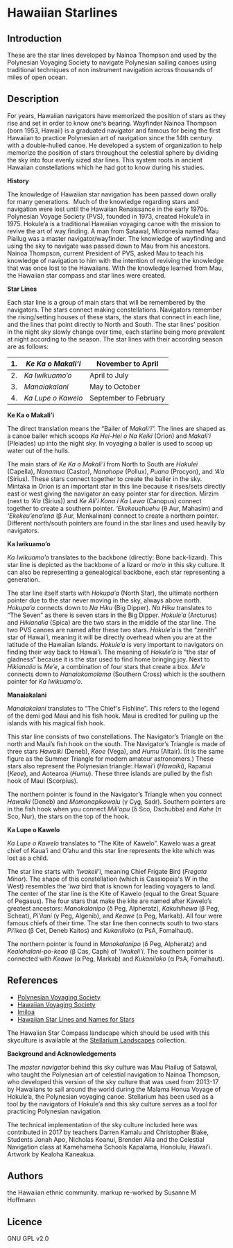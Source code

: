 # Hawaiian Starlines

## Introduction

These are the star lines developed by Nainoa Thompson and used by the Polynesian Voyaging Society to navigate Polynesian sailing canoes using traditional techniques of non instrument navigation across thousands of miles of open ocean.

## Description

For years, Hawaiian navigators have memorized the position of stars as they rise and set in order to know oneʻs bearing. Wayfinder Nainoa Thompson (born 1953, Hawaii) is a graduated navigator and famous for being the first Hawaiian to practice Polynesian art of navigation since the 14th century with a double-hulled canoe. He developed a system of organization to help memorize the position of stars throughout the celestial sphere by dividing the sky into four evenly sized star lines. This system roots in ancient Hawaiian constellations which he had got to know during his studies. 

**History**

The knowledge of Hawaiian star navigation has been passed down orally for many generations. &nbsp;Much of the knowledge regarding stars and navigation were lost until the Hawaiian Renaissance in the early 1970s. Polynesian Voyage Society (PVS), founded in 1973, created Hokule’a in 1975. Hokule’a is a traditional Hawaiian voyaging canoe with the mission to revive the art of way finding. A man from Satawal, Micronesia named Mau Piailug was a master navigator/wayfinder. The knowledge of wayfinding and using the sky to navigate was passed down to Mau from his ancestors. Nainoa Thompson, current President of PVS, asked Mau to teach his knowledge of navigation to him with the intention of reviving the knowledge that was once lost to the Hawaiians. With the knowledge learned from Mau, the Hawaiian star compass and star lines were created.

**Star Lines**

Each star line is a group of main stars that will be remembered by the navigators. The stars connect making constellations. Navigators remember the rising/setting houses of these stars, the stars that connect in each line, and the lines that point directly to North and South. The star lines’ position in the night sky slowly change over time, each starline being more prevalent at night according to the season. The star lines with their according season are as follows: 

| 1. | _Ke Ka o Makali‘i_ | November to April    | 
|----|--------------------|----------------------|
| 2. | _Ka Iwikuamo‘o_    | April to July        | 
| 3. | _Manaiakalani_    | May to October       | 
| 4. | _Ka Lupe o Kawelo_ | September to February| 


**Ke Ka o Makali’i**

The direct translation means the “Bailer of _Makali’i_”. The lines are shaped as a canoe bailer which scoops _Ka Hei-Hei o Na Keiki_ (Orion) and _Makali’i_ (Pleiades) up into the night sky. In voyaging a bailer is used to scoop up water out of the hulls. 

The main stars of _Ke Ka o Makali’i_ from North to South are _Hokulei_ (Capella), _Nanamua_ (Castor), _Nanahope_ (Pollux), _Puana_ (Procyon), and _‘A’a_ (Sirius). These stars connect together to create the bailer in the sky. Mintaka in Orion is an important star in this line because it rises/sets directly east or west giving the navigator an easy pointer star for direction. Mirzim (next to _‘A’a_ (Sirius)) and _Ke Ali’i Kona i Ka Lewa_ (Canopus) connect together to create a southern pointer. _‘Ekekeuehuehu_ (θ Aur, Mahasim) and _‘Ekekeu’ena’ena_ (β Aur, Menkalinan) connect to create a northern pointer. Different north/south pointers are found in the star lines and used heavily by navigators.

**Ka Iwikuamo’o**

_Ka Iwikuamo’o_ translates to the backbone (directly: Bone back-lizard). This star line is depicted as the backbone of a lizard or _mo’o_ in this sky culture. It can also be representing a genealogical backbone, each star representing a generation.

The star line itself starts with _Hokupa’a_ (North Star), the ultimate northern pointer due to the star never moving in the sky, always above north. _Hokupa’a_ connects down to _Na Hiku_ (Big Dipper). _Na Hiku_ translates to “The Seven” as there is seven stars in the Big Dipper. _Hokule’a_ (Arcturus) and _Hikianalia_ (Spica) are the two stars in the middle of the star line. The two PVS canoes are named after these two stars. _Hokule’a_ is the “zenith” star of Hawai’i, meaning it will be directly overhead when you are at the latitude of the Hawaiian Islands. _Hokule’a_ is very important to navigators on finding their way back to Hawai’i. The meaning of _Hokule’a_ is “the star of gladness” because it is the star used to find home bringing joy. Next to _Hikianalia_ is _Me’e_, a combination of four stars that create a box. _Me’e_ connects down to _Hanaiakamalama_ (Southern Cross) which is the southern pointer for _Ka Iwikuamo’o_.

**Manaiakalani**

_Manaiakalani_ translates to “The Chief's Fishline”. This refers to the legend of the demi god Maui and his fish hook. Maui is credited for pulling up the islands with his magical fish hook. 

This star line consists of two constellations. The Navigator’s Triangle on the north and Maui’s fish hook on the south. The Navigator’s Triangle is made of three stars _Hawaiki_ (Deneb), _Keoe_ (Vega), and _Humu_ (Altair). (It is the same figure as the Summer Triangle for modern amateur astronomers.) These stars also represent the Polynesian triangle: Hawai’i (_Hawaiki_), Rapanui (_Keoe_), and Aotearoa (_Humu_). These three islands are pulled by the fish hook of Maui (Scorpius). 

The northern pointer is found in the Navigator’s Triangle when you connect _Hawaiki_ (Deneb) and _Momonapikowalu_ (γ Cyg, Sadr). Southern pointers are in the fish hook when you connect _Mili’opu_ (δ Sco, Dschubba) and _Kahe_ (π Sco, Nur), the stars on the top of the hook.

**Ka Lupe o Kawelo**

_Ka Lupe o Kawelo_ translates to “The Kite of Kawelo”. Kawelo was a great chief of Kaua’i and O’ahu and this star line represents the kite which was lost as a child.

The star line starts with _‘Iwakeli’i_, meaning Chief Frigate Bird (_Fregata Minor_). The shape of this constellation (which is Cassiopeia's W in the West) resembles the _‘iwa_ bird that is known for leading voyagers to land. The center of the star line is the Kite of Kawelo (equal to the Great Square of Pegasus). The four stars that make the kite are named after Kawelo’s greatest ancestors: _Manokalanipo_ (δ Peg, Alpheratz), _Kakuhihewa_ (β Peg, Scheat), _Pi’ilani_ (γ Peg, Algenib), and _Keawe_ (α Peg, Markab). All four were famous chiefs of their time. The star line then connects south to two stars _Pi’ikea_ (β Cet, Deneb Kaitos) and _Kukaniloko_ (α PsA, Fomalhaut). 

The northern pointer is found in _Manokalanipo_ (δ Peg, Alpheratz) and _Kealohalani-po-keao_ (β Cas, Caph) of _‘Iwakeli’i_. The southern pointer is connected with _Keawe_ (α Peg, Markab) and _Kukaniloko_ (α PsA, Fomalhaut).

## References

-   [Polynesian Voyaging Society](http://hokulea.com)
-   [Hawaiian Voyaging Society](http://pvs.kcc.hawaii.edu/ike/hookele/hawaiian_star_lines.html)
-   [Imiloa](http://www.imiloahawaii.org/71/star-paths)
-   [Hawaiian Star Lines and Names for Stars](http://archive.hokulea.com/ike/hookele/hawaiian_star_lines.html)

The Hawaiian Star Compass landscape which should be used with this skyculture is available at the [Stellarium Landscapes](https://stellarium.org/landscapes.html) collection.

**Background and Acknowledgements**

The _master navigator_ behind this sky culture was Mau Piailug of Satawal, who taught the Polynesian art of celestial navigation to Nainoa Thompson, who developed this version of the sky culture that was used from 2013-17 by Hawaiians to sail around the world during the Malama Honua Voyage of Hokule’a, the Polynesian voyaging canoe. Stellarium has been used as a tool by the navigators of Hokule’a and this sky culture serves as a tool for practicing Polynesian navigation.

The technical implementation of the sky culture included here was contributed in 2017 by teachers Darren Kamalu and Christopher Blake, Students Jonah Apo, Nicholas Koanui, Brenden Aila and the Celestial Navigation class at Kamehameha Schools Kapalama, Honolulu, Hawai’i. Artwork by Kealoha Kaneakua. 

## Authors

the Hawaiian ethnic community. 
markup re-worked by Susanne M Hoffmann

## Licence

GNU GPL v2.0
